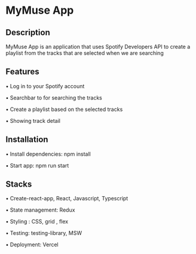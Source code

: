 # MyMuse App 

## Description

MyMuse App is an application that uses Spotify Developers API to create a playlist from the tracks that are selected when we are searching

## Features 
•	Log in to your Spotify account

•	Searchbar to for searching the tracks

•	Create a playlist based on the selected tracks

•	Showing track detail 

## Installation
•	Install dependencies: npm install

•	Start app: npm run start

## Stacks
•	Create-react-app, React, Javascript, Typescript

•	State management: Redux

•	Styling : CSS, grid , flex

•	Testing: testing-library, MSW

•	Deployment: Vercel








